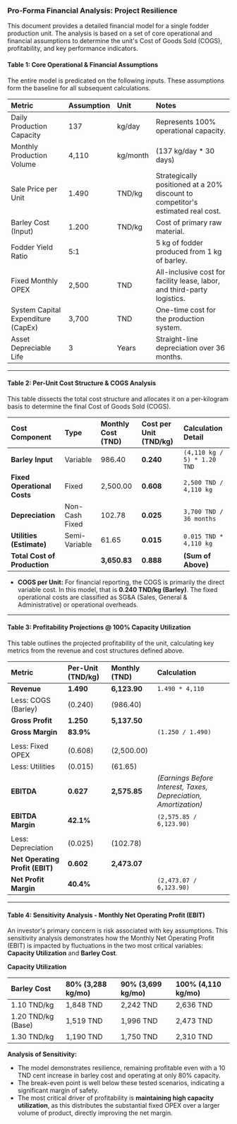 ### **Pro-Forma Financial Analysis: Project Resilience**

This document provides a detailed financial model for a single fodder production unit. The analysis is based on a set of core operational and financial assumptions to determine the unit's Cost of Goods Sold (COGS), profitability, and key performance indicators.

#### **Table 1: Core Operational & Financial Assumptions**

The entire model is predicated on the following inputs. These assumptions form the baseline for all subsequent calculations.

| Metric | Assumption | Unit | Notes |
| :--- | :--- | :--- | :--- |
| Daily Production Capacity | 137 | kg/day | Represents 100% operational capacity. |
| Monthly Production Volume | 4,110 | kg/month | (137 kg/day * 30 days) |
| Sale Price per Unit | 1.490 | TND/kg | Strategically positioned at a 20% discount to competitor's estimated real cost. |
| Barley Cost (Input) | 1.200 | TND/kg | Cost of primary raw material. |
| Fodder Yield Ratio | 5:1 | | 5 kg of fodder produced from 1 kg of barley. |
| Fixed Monthly OPEX | 2,500 | TND | All-inclusive cost for facility lease, labor, and third-party logistics. |
| System Capital Expenditure (CapEx) | 3,700 | TND | One-time cost for the production system. |
| Asset Depreciable Life | 3 | Years | Straight-line depreciation over 36 months. |

---

#### **Table 2: Per-Unit Cost Structure & COGS Analysis**

This table dissects the total cost structure and allocates it on a per-kilogram basis to determine the final Cost of Goods Sold (COGS).

| Cost Component | Type | Monthly Cost (TND) | **Cost per Unit (TND/kg)** | Calculation Detail |
| :--- | :--- | :--- | :--- | :--- |
| **Barley Input** | Variable | 986.40 | **0.240** | `(4,110 kg / 5) * 1.20 TND` |
| **Fixed Operational Costs** | Fixed | 2,500.00 | **0.608** | `2,500 TND / 4,110 kg` |
| **Depreciation** | Non-Cash Fixed | 102.78 | **0.025** | `3,700 TND / 36 months` |
| **Utilities (Estimate)** | Semi-Variable | 61.65 | **0.015** | `0.015 TND * 4,110 kg` |
| **Total Cost of Production** | | **3,650.83** | **0.888** | **(Sum of Above)** |

*   **COGS per Unit:** For financial reporting, the COGS is primarily the direct variable cost. In this model, that is **0.240 TND/kg (Barley)**. The fixed operational costs are classified as SG&A (Sales, General & Administrative) or operational overheads.

---

#### **Table 3: Profitability Projections @ 100% Capacity Utilization**

This table outlines the projected profitability of the unit, calculating key metrics from the revenue and cost structures defined above.

| Metric | Per-Unit (TND/kg) | Monthly (TND) | Calculation |
| :--- | :--- | :--- | :--- |
| **Revenue** | **1.490** | **6,123.90** | `1.490 * 4,110` |
| Less: COGS (Barley) | (0.240) | (986.40) | |
| **Gross Profit** | **1.250** | **5,137.50** | |
| **Gross Margin** | **83.9%** | | `(1.250 / 1.490)` |
| | | | |
| Less: Fixed OPEX | (0.608) | (2,500.00) | |
| Less: Utilities | (0.015) | (61.65) | |
| **EBITDA** | **0.627** | **2,575.85** | *(Earnings Before Interest, Taxes, Depreciation, Amortization)* |
| **EBITDA Margin** | **42.1%** | | `(2,575.85 / 6,123.90)` |
| | | | |
| Less: Depreciation | (0.025) | (102.78) | |
| **Net Operating Profit (EBIT)** | **0.602** | **2,473.07** | |
| **Net Profit Margin** | **40.4%** | | `(2,473.07 / 6,123.90)` |

---

#### **Table 4: Sensitivity Analysis - Monthly Net Operating Profit (EBIT)**

An investor's primary concern is risk associated with key assumptions. This sensitivity analysis demonstrates how the Monthly Net Operating Profit (EBIT) is impacted by fluctuations in the two most critical variables: **Capacity Utilization** and **Barley Cost**.

    
**Capacity Utilization**

| Barley Cost | 80% (3,288 kg/mo) | 90% (3,699 kg/mo) | 100% (4,110 kg/mo) |
| :--- | :--- | :--- | :--- |
| 1.10 TND/kg | 1,848 TND | 2,242 TND | 2,636 TND |
| 1.20 TND/kg (Base) | 1,519 TND | 1,996 TND | 2,473 TND |
| 1.30 TND/kg | 1,190 TND | 1,750 TND | 2,310 TND |

  

**Analysis of Sensitivity:**
*   The model demonstrates resilience, remaining profitable even with a 10 TND cent increase in barley cost and operating at only 80% capacity.
*   The break-even point is well below these tested scenarios, indicating a significant margin of safety.
*   The most critical driver of profitability is **maintaining high capacity utilization**, as this distributes the substantial fixed OPEX over a larger volume of product, directly improving the net margin.
